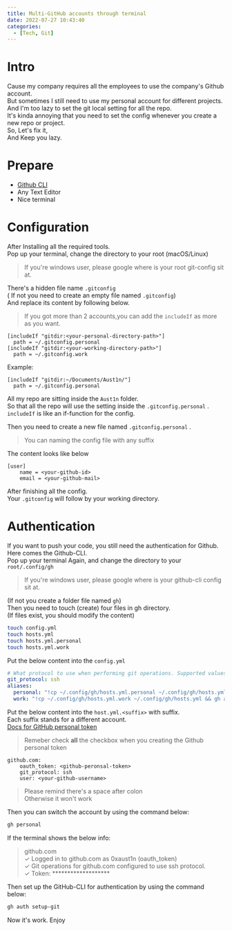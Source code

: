 ```yaml
---
title: Multi-GitHub accounts through terminal
date: 2022-07-27 10:43:40
categories:
  - [Tech, Git]
---
```


# Intro
Cause my company requires all the employees to use the company's Github account.  
But sometimes I still need to use my personal account for different projects.  
And I'm too lazy to set the git local setting for all the repo.  
It's kinda annoying that you need to set the config whenever you create a new repo or project.  
So, Let's fix it,  
And Keep you lazy.


# Prepare
- [Github CLI](https://cli.github.com/)
- Any Text Editor 
- Nice terminal


# Configuration
After Installing all the required tools.  
Pop up your terminal, change the directory to your root (macOS/Linux)  

> If you're windows user, please google where is your root git-config sit at.  

There's a hidden file name `.gitconfig`  
( If not you need to create an empty file named `.gitconfig`)  
And replace its content by following below.

> If you got more than 2 accounts,you can add the `includeIf` as more as you want.  

```config
[includeIf "gitdir:<your-personal-directory-path>"]
  path = ~/.gitconfig.personal
[includeIf "gitdir:<your-working-directory-path>"]
  path = ~/.gitconfig.work

```
Example:  
```
[includeIf "gitdir:~/Documents/Aust1n/"]
  path = ~/.gitconfig.personal
```
All my repo are sitting inside the `Aust1n` folder.  
So that all the repo will use the setting inside the `.gitconfig.personal` .  
`includeIf` is like an if-function for the config.

Then you need to create a new file named `.gitconfig.personal` .

> You can naming the config file with any suffix  

The content looks like below  
```.gitconfig.personal
[user]
	name = <your-github-id>
	email = <your-github-mail>
```

After finishing all the config.  
Your `.gitconfig` will follow by your working directory.  


# Authentication
If you want to push your code, you still need the authentication for Github.  
Here comes the Github-CLI.  
Pop up your terminal Again, and change the directory to your `root/.config/gh`  

> If you're windows user, please google where is your github-cli config sit at.  

(If not you create a folder file named `gh`)  
Then you need to touch (create) four files in gh directory.  
(If files exist, you should modify the content)
```bash
touch config.yml
touch hosts.yml
touch hosts.yml.personal
touch hosts.yml.work
```

Put the below content into the `config.yml`
```config.yml
# What protocol to use when performing git operations. Supported values: ssh, https
git_protocol: ssh
aliases:
  personal: "!cp ~/.config/gh/hosts.yml.personal ~/.config/gh/hosts.yml && gh auth status"
  work: "!cp ~/.config/gh/hosts.yml.work ~/.config/gh/hosts.yml && gh auth status"
```

Put the below content into the `host.yml.<suffix>` with suffix.  
Each suffix stands for a different account.  
[Docs for GitHub personal token](https://docs.github.com/en/authentication/keeping-your-account-and-data-secure/creating-a-personal-access-token)

> Remeber check **all** the checkbox when you creating the Github personal token  

```host.yml.personal
github.com:
    oauth_token: <github-peronsal-token>
    git_protocol: ssh
    user: <your-github-username>
```
> Please remind there's a space after colon  
> Otherwise it won't work  


Then you can switch the account by using the command below:  

```bash
gh personal
```
If the terminal shows the below info:  

>github.com  
>  ✓ Logged in to github.com as 0xaust1n (oauth_token)  
>  ✓ Git operations for github.com configured to use ssh protocol.  
>  ✓ Token: *******************  
> 
Then set up the GitHub-CLI for authentication by using the command below:  

```bash
gh auth setup-git
```

Now it's work. Enjoy